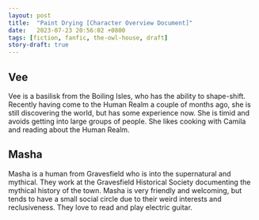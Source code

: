 ```yaml
---
layout: post
title:  "Paint Drying [Character Overview Document]"
date:   2023-07-23 20:56:02 +0800
tags: [fiction, fanfic, the-owl-house, draft]
story-draft: true
---
```


## Vee

Vee is a basilisk from the Boiling Isles, who has the ability to shape-shift. Recently having come to the Human Realm a couple of months ago, she is still discovering the world, but has some experience now. She is timid and avoids getting into large groups of people. She likes cooking with Camila and reading about the Human Realm.

## Masha

Masha is a human from Gravesfield who is into the supernatural and mythical. They work at the Gravesfield Historical Society documenting the mythical history of the town. Masha is very friendly and welcoming, but tends to have a small social circle due to their weird interests and reclusiveness. They love to read and play electric guitar.